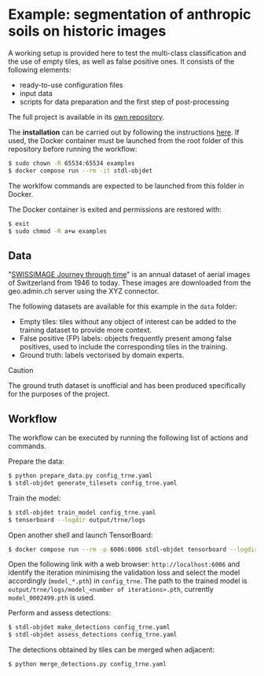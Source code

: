 # Example: segmentation of anthropic soils on historic images

A working setup is provided here to test the multi-class classification and the use of empty tiles, as well as false positive ones.
It consists of the following elements:

* ready-to-use configuration files
* input data
* scripts for data preparation and the first step of post-processing

The full project is available in its [own repository](https://github.com/swiss-territorial-data-lab/proj-sda).


The **installation** can be carried out by following the instructions [here](../../README.md). If used, the Docker container must be launched from the root folder of this repository before running the workflow:

```bash
$ sudo chown -R 65534:65534 examples
$ docker compose run --rm -it stdl-objdet
```

The worklfow commands are expected to be launched from this folder in Docker.

The Docker container is exited and permissions are restored with:

 ```bash
$ exit
$ sudo chmod -R a+w examples
```

## Data

"[SWISSIMAGE Journey through time](https://www.swisstopo.admin.ch/en/timetravel-aerial-images)" is an annual dataset of aerial images of Switzerland from 1946 to today. These images are downloaded from the geo.admin.ch server using the XYZ connector.

The following datasets are available for this example in the `data` folder:

* Empty tiles: tiles without any object of interest can be added to the training dataset to provide more context.
* False positive (FP) labels: objects frequently present among false positives, used to include the corresponding tiles in the training.
* Ground truth: labels vectorised by domain experts.

> [!CAUTION]
> The ground truth dataset is unofficial and has been produced specifically for the purposes of the project.
    

## Workflow

The workflow can be executed by running the following list of actions and commands.

Prepare the data:

```bash
$ python prepare_data.py config_trne.yaml
$ stdl-objdet generate_tilesets config_trne.yaml
```

Train the model:

```bash
$ stdl-objdet train_model config_trne.yaml
$ tensorboard --logdir output/trne/logs
```

Open another shell and launch TensorBoard:

```bash
$ docker compose run --rm -p 6006:6006 stdl-objdet tensorboard --logdir /app/examples/anthropogenic-activities/output/trne/logs --bind_all
```

Open the following link with a web browser: `http://localhost:6006` and identify the iteration minimising the validation loss and select the model accordingly (`model_*.pth`) in `config_trne`. The path to the trained model is `output/trne/logs/model_<number of iterations>.pth`, currently `model_0002499.pth` is used.

Perform and assess detections:

```bash
$ stdl-objdet make_detections config_trne.yaml
$ stdl-objdet assess_detections config_trne.yaml
```

The detections obtained by tiles can be merged when adjacent:

```bash
$ python merge_detections.py config_trne.yaml
```